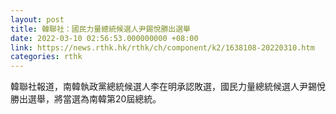 ```yaml
---
layout: post
title: 韓聯社：國民力量總統候選人尹錫悅勝出選舉
date: 2022-03-10 02:56:53.000000000 +08:00
link: https://news.rthk.hk/rthk/ch/component/k2/1638108-20220310.htm
categories: rthk
---
```


韓聯社報道，南韓執政黨總統候選人李在明承認敗選，國民力量總統候選人尹錫悅勝出選舉，將當選為南韓第20屆總統。
